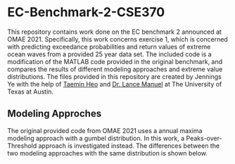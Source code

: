 # EC-Benchmark-2-CSE370
This repository contains work done on the EC benchmark 2 announced at OMAE 2021. Specifically, this work concerns exercise 1, which is concerned with predicting exceedance probabilities and return values of extreme ocean waves from a provided 25 year data set. The included code is a modification of the MATLAB code provided in the original benchmark, and compares the results of different modeling approaches and extreme value distributions. The files provided in this repository are created by Jennings Ye with the help of [Taemin Heo](http://taeminheo.com) and [Dr. Lance Manuel](https://lancemanuel.netlify.app/) at The University of Texas at Austin.

## Modeling Approches
The original provided code from OMAE 2021 uses a annual maxima modeling approach with a gumbel distribution. In this work, a Peaks-over-Threshold approach is investigated instead. The differences between the two modeling approaches with the same distribution is shown below. 
